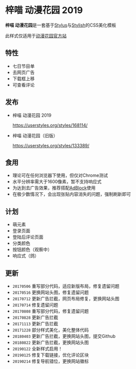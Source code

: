 # 梓喵 动漫花园 2019

**梓喵 动漫花园**是一套基于[Stylus](https://github.com/stylus/stylus)与[Stylish](https://github.com/stylish-userstyles/stylish)的CSS美化模板

此样式仅适用于[动漫花园官方站](https://share.dmhy.org/)

## 特性

* 七日节目单
* 去网页广告
* 下载框上移
* 可查看评论

## 发布

* 梓喵 动漫花园 2019

  https://userstyles.org/styles/168114/

* 梓喵 动漫花园（旧版）

  https://userstyles.org/styles/133389/

## 食用

* 理论可在任何浏览器下使用，但仅对Chrome测试
* 水平分辨率需大于1600像素，暂不支持响应式
* 为达到去广告效果，推荐搭配[AdBlock](https://chrome.google.com/webstore/detail/adblock/gighmmpiobklfepjocnamgkkbiglidom)使用
* 在极少数情况下，会出现张贴内容消失的问题，强制刷新即可

## 计划

* 萌元素
* 登录页面
* 登陆后评论页面
* 分类颜色
* 按钮颜色（观察中）
* 响应式（鸽）

## 更新

* `20170506` 重写部分代码，适应新版布局，修复遗留问题
* `20170516` 更换网站头图，修复遗留问题
* `20170712` 更新广告拦截，网页布局修复，更换网站头图
* `20170714` 修复遗留问题
* `20170808` 重写部分代码，修复遗留问题
* `20170828` 更新广告拦截
* `20171113` 更新广告拦截
* `20171228` 部分样式美化，美化整体代码
* `20180403` 更新广告拦截，更换网站头图，提交Github
* `20180822` 更新广告拦截，更换网站头图
* `20190122` 全新样式启用！
* `20190125` 修复下载链接，优化评论区块
* `20190214` 修复导航错位，更换网站徽标
